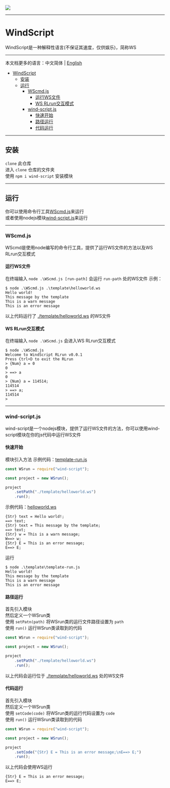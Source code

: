 [![](https://shields.io/badge/wind--script-719fe3?logo=npm&style=flat)](https://www.npmjs.com/package/wind-script "npm")

---

# WindScript

WindScript是一种解释性语言(不保证其速度，仅供娱乐)，简称WS

---

本文档更多的语言：中文简体 | [English](./README_en.md)  

- [WindScript](#windscript)
    - [安装](#安装)
    - [运行](#运行)
        - [WScmd.js](#wscmdjs)
            - [运行WS文件](#运行ws文件)
            - [WS RLrun交互模式](#ws-rlrun交互模式)
        - [wind-script.js](#wind-scriptjs)
            - [快速开始](#快速开始)
            - [路径运行](#路径运行)
            - [代码运行](#代码运行)

---

## 安装

`clone` 此仓库  
进入 `clone` 仓库的文件夹  
使用 `npm i wind-script` 安装模块

---

## 运行

你可以使用命令行工具[WScmd.js](#wscmdjs)来运行  
或者使用nodejs模块[wind-script.js](#wind-scriptjs)来运行

---

### WScmd.js

WScmd是使用node编写的命令行工具，提供了运行WS文件的方法以及WS RLrun交互模式

#### 运行WS文件

在终端输入 `node .\WScmd.js [run-path]` 会运行 `run-path` 处的WS文件
示例：

```console
$ node .\WScmd.js .\template\helloworld.ws
Hello world!
This message by the template
This is a warn message      
This is an error message 
```

以上代码运行了 [./template/helloworld.ws](./template/helloworld.ws) 的WS文件

#### WS RLrun交互模式

在终端输入 `node .\WScmd.js` 会进入WS RLrun交互模式
```console
$ node .\WScmd.js
Welcome to WindScript RLrun v0.0.1
Press Ctrl+D to exit the RLrun
> {Num} a = 0
0
> ==> a
0
> {Num} a = 114514;
114514
> ==> a;
114514
>
```

---

### wind-script.js

wind-script是一个nodejs模块，提供了运行WS文件的方法，你可以使用wind-script模块在你的js代码中运行WS文件

#### 快速开始

模块引入方法
示例代码：[template-run.js](./template/template-run.js)

```js
const WSrun = require("wind-script");

const project = new WSrun();

project
    .setPath("./template/helloworld.ws")
    .run();
```

示例代码：[helloworld.ws](./template/helloworld.ws)

```windscript
{Str} text = Hello world!;
==> text;
{Str} text = This message by the template;
==> text;
{Str} w = This is a warn message;
W==> w;
{Str} E = This is an error message;
E==> E;
```

运行

```console
$ node .\template\template-run.js
Hello world!
This message by the template
This is a warn message      
This is an error message
```

#### 路径运行

首先引入模块  
然后定义一个WSrun类  
使用 `setPatn(path)` 将WSrun类的运行文件路径设置为 `path`  
使用 `run()` 运行WSrun类读取到的代码

```js
const WSrun = require("wind-script");

const project = new WSrun();

project
    .setPath("./template/helloworld.ws")
    .run();
```

以上代码会运行位于 [./template/helloworld.ws](./template/helloworld.ws) 处的WS文件

#### 代码运行

首先引入模块  
然后定义一个WSrun类  
使用 `setCode(code)` 将WSrun类的运行代码设置为 `code`  
使用 `run()` 运行WSrun类读取到的代码

```js
const WSrun = require("wind-script");

const project = new WSrun();

project
    .setCode("{Str} E = This is an error message;\nE==> E;")
    .run();
```

以上代码会使用WS运行

```windscript
{Str} E = This is an error message;
E==> E;
```
